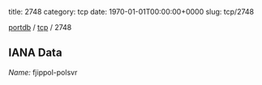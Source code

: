 title: 2748
category: tcp
date: 1970-01-01T00:00:00+0000
slug: tcp/2748

[portdb](/) / [tcp](/category/tcp.html) / 2748


## IANA Data

_Name:_ fjippol-polsvr

